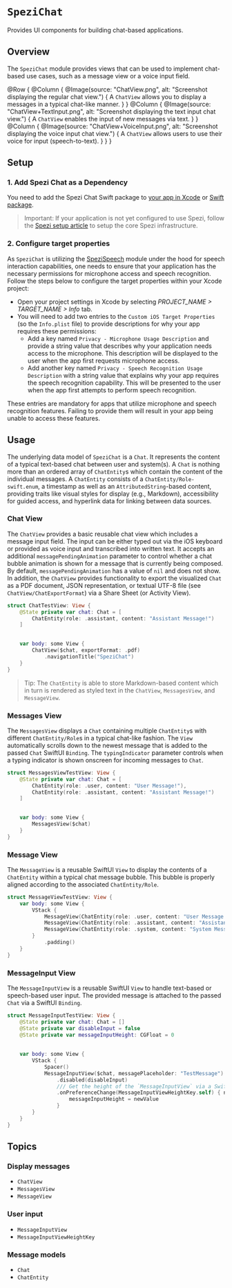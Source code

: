 # ``SpeziChat``

<!--
                  
This source file is part of the Stanford Spezi open-source project

SPDX-FileCopyrightText: 2023 Stanford University and the project authors (see CONTRIBUTORS.md)

SPDX-License-Identifier: MIT
             
-->

Provides UI components for building chat-based applications.

## Overview

The ``SpeziChat`` module provides views that can be used to implement chat-based use cases, such as a message view or a voice input field.

@Row {
    @Column {
        @Image(source: "ChatView.png", alt: "Screenshot displaying the regular chat view.") { 
            A ``ChatView`` allows you to display a messages in a typical chat-like manner. 
        } 
    } 
    @Column { 
        @Image(source: "ChatView+TextInput.png", alt: "Screenshot displaying the text input chat view.") { 
            A ``ChatView`` enables the input of new messages via text. 
        } 
    } 
    @Column { 
        @Image(source: "ChatView+VoiceInput.png", alt: "Screenshot displaying the voice input chat view.") { 
            A ``ChatView`` allows users to use their voice for input (speech-to-text). 
        } 
    } 
}

## Setup

### 1. Add Spezi Chat as a Dependency

You need to add the Spezi Chat Swift package to
[your app in Xcode](https://developer.apple.com/documentation/xcode/adding-package-dependencies-to-your-app#) or
[Swift package](https://developer.apple.com/documentation/xcode/creating-a-standalone-swift-package-with-xcode#Add-a-dependency-on-another-Swift-package).

> Important: If your application is not yet configured to use Spezi, follow the [Spezi setup article](https://swiftpackageindex.com/stanfordspezi/spezi/documentation/spezi/initial-setup) to setup the core Spezi infrastructure.

### 2. Configure target properties

As ``SpeziChat`` is utilizing the [SpeziSpeech](https://github.com/StanfordSpezi/SpeziSpeech) module under the hood for speech interaction capabilities, one needs to ensure that your application has the necessary permissions for microphone access and speech recognition. Follow the steps below to configure the target properties within your Xcode project:

- Open your project settings in Xcode by selecting *PROJECT_NAME > TARGET_NAME > Info* tab.
- You will need to add two entries to the `Custom iOS Target Properties` (so the `Info.plist` file) to provide descriptions for why your app requires these permissions:
   - Add a key named `Privacy - Microphone Usage Description` and provide a string value that describes why your application needs access to the microphone. This description will be displayed to the user when the app first requests microphone access.
   - Add another key named `Privacy - Speech Recognition Usage Description` with a string value that explains why your app requires the speech recognition capability. This will be presented to the user when the app first attempts to perform speech recognition.

These entries are mandatory for apps that utilize microphone and speech recognition features. Failing to provide them will result in your app being unable to access these features. 

## Usage

The underlying data model of ``SpeziChat`` is a ``Chat``. It represents the content of a typical text-based chat between user and system(s). A ``Chat`` is nothing more than an ordered array of ``ChatEntity``s which contain the content of the individual messages.
A ``ChatEntity`` consists of a ``ChatEntity/Role-swift.enum``, a timestamp as well as an `AttributedString`-based content, providing traits like visual styles for display (e.g., Markdown), accessibility for guided access, and hyperlink data for linking between data sources.

### Chat View

The ``ChatView`` provides a basic reusable chat view which includes a message input field. The input can be either typed out via the iOS keyboard or provided as voice input and transcribed into written text. It accepts an additional `messagePendingAnimation` parameter to control whether a chat bubble animation is shown for a message that is currently being composed. By default, `messagePendingAnimation` has a value of `nil` and does not show.
In addition, the ``ChatView`` provides functionality to export the visualized ``Chat`` as a PDF document, JSON representation, or textual UTF-8 file (see ``ChatView/ChatExportFormat``) via a Share Sheet (or Activity View).

```swift
struct ChatTestView: View {
    @State private var chat: Chat = [
        ChatEntity(role: .assistant, content: "Assistant Message!")
    ]

    
    var body: some View {
        ChatView($chat, exportFormat: .pdf)
            .navigationTitle("SpeziChat")
    }
}
```

> Tip: The ``ChatEntity`` is able to store Markdown-based content which in turn is rendered as styled text in the ``ChatView``, ``MessagesView``, and ``MessageView``.

### Messages View

The ``MessagesView`` displays a ``Chat`` containing multiple ``ChatEntity``s with different ``ChatEntity/Role``s in a typical chat-like fashion.
The `View` automatically scrolls down to the newest message that is added to the passed ``Chat`` SwiftUI `Binding`.
The `typingIndicator` parameter controls when a typing indicator is shown onscreen for incoming messages to `Chat`.

```swift
struct MessagesViewTestView: View {
    @State private var chat: Chat = [
        ChatEntity(role: .user, content: "User Message!"),
        ChatEntity(role: .assistant, content: "Assistant Message!")
    ]

    
    var body: some View {
        MessagesView($chat)
    }
}
```

### Message View

The ``MessageView`` is a reusable SwiftUI `View` to display the contents of a ``ChatEntity`` within a typical chat message bubble. This bubble is properly aligned according to the associated ``ChatEntity/Role``.

```swift
struct MessageViewTestView: View {
    var body: some View {
        VStack {
            MessageView(ChatEntity(role: .user, content: "User Message!"))
            MessageView(ChatEntity(role: .assistant, content: "Assistant Message!"))
            MessageView(ChatEntity(role: .system, content: "System Message (hidden)!"))
        }
            .padding()
    }
}
```

### MessageInput View

The ``MessageInputView`` is a reusable SwiftUI `View` to handle text-based or speech-based user input. The provided message is attached to the passed ``Chat`` via a SwiftUI `Binding`.

```swift
struct MessageInputTestView: View {
    @State private var chat: Chat = []
    @State private var disableInput = false
    @State private var messageInputHeight: CGFloat = 0
    
    
    var body: some View {
        VStack {
            Spacer()
            MessageInputView($chat, messagePlaceholder: "TestMessage")
                .disabled(disableInput)
                /// Get the height of the `MessageInputView` via a SwiftUI `PreferenceKey`
                .onPreferenceChange(MessageInputViewHeightKey.self) { newValue in
                    messageInputHeight = newValue
                }
        }
    }
}
```

## Topics

### Display messages

- ``ChatView``
- ``MessagesView``
- ``MessageView``

### User input

- ``MessageInputView``
- ``MessageInputViewHeightKey``

### Message models

- ``Chat``
- ``ChatEntity``
